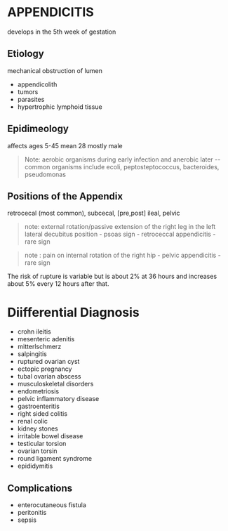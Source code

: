 # APPENDICITIS 
develops in the 5th week of gestation

## Etiology
mechanical obstruction of lumen
* appendicolith
* tumors 
* parasites 
* hypertrophic lymphoid tissue

## Epidimeology
affects ages 5-45 mean 28 mostly male 

> Note: aerobic organisms during early infection and anerobic later -- common organisms include ecoli, peptosteptococcus, bacteroides, pseudomonas

## Positions of the Appendix 
retrocecal (most common), subcecal, [pre,post] ileal, pelvic 

> note: external rotation/passive extension of the right leg in the left lateral decubitus position - psoas sign - retroceccal appendicitis - rare sign

> note : pain on internal rotation of the right hip - pelvic appendicitis - rare sign

The risk of rupture is variable but is about 2% at 36 hours and increases about 5% every 12 hours after that.

# Diifferential Diagnosis

* crohn ileitis 
* mesenteric adenitis 
* mitterlschmerz
* salpingitis
* ruptured ovarian cyst
* ectopic pregnancy
* tubal ovarian abscess
* musculoskeletal disorders
* endometriosis
* pelvic inflammatory disease
* gastroenteritis
* right sided colitis
* renal colic
* kidney stones 
* irritable bowel disease
* testicular torsion
* ovarian torsin
* round ligament syndrome
* epididymitis

## Complications 
* enterocutaneous fistula 
* peritonitis
* sepsis 
